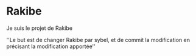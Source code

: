 # Rakibe

Je suis le projet de Rakibe

''Le but est de changer Rakibe par sybel, et de commit la modification en précisant la modification apportée''
